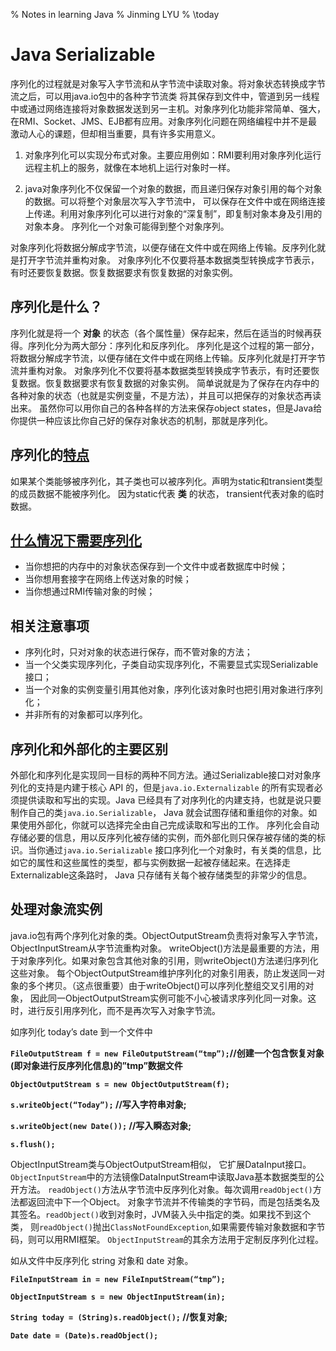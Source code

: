 % Notes in learning Java
% Jinming LYU
% \today

# Java Serializable #
序列化的过程就是对象写入字节流和从字节流中读取对象。将对象状态转换成字节流之后，可以用java.io包中的各种字节流类
将其保存到文件中，管道到另一线程中或通过网络连接将对象数据发送到另一主机。对象序列化功能非常简单、强大，
在RMI、Socket、JMS、EJB都有应用。对象序列化问题在网络编程中并不是最激动人心的课题，但却相当重要，具有许多实用意义。

1. 对象序列化可以实现分布式对象。主要应用例如：RMI要利用对象序列化运行远程主机上的服务，就像在本地机上运行对象时一样。

2. java对象序列化不仅保留一个对象的数据，而且递归保存对象引用的每个对象的数据。可以将整个对象层次写入字节流中，
可以保存在文件中或在网络连接上传递。利用对象序列化可以进行对象的“深复制”，即复制对象本身及引用的对象本身。
序列化一个对象可能得到整个对象序列。

对象序列化将数据分解成字节流，以便存储在文件中或在网络上传输。反序列化就是打开字节流并重构对象。
对象序列化不仅要将基本数据类型转换成字节表示，有时还要恢复数据。恢复数据要求有恢复数据的对象实例。

## 序列化是什么？ ##
序列化就是将一个 **对象** 的状态（各个属性量）保存起来，然后在适当的时候再获得。序列化分为两大部分：序列化和反序列化。
序列化是这个过程的第一部分，将数据分解成字节流，以便存储在文件中或在网络上传输。反序列化就是打开字节流并重构对象。
对象序列化不仅要将基本数据类型转换成字节表示，有时还要恢复数据。恢复数据要求有恢复数据的对象实例。
简单说就是为了保存在内存中的各种对象的状态（也就是实例变量，不是方法），并且可以把保存的对象状态再读出来。
虽然你可以用你自己的各种各样的方法来保存object states，但是Java给你提供一种应该比你自己好的保存对象状态的机制，那就是序列化。

## 序列化的[特点](http://www.oschina.net/question/4873_23270) ##
如果某个类能够被序列化，其子类也可以被序列化。声明为static和transient类型的成员数据不能被序列化。
因为static代表 **类** 的状态， transient代表对象的临时数据。

## [什么情况下需要序列化](http://blog.csdn.net/fenglibing/article/details/8905490) ##
- 当你想把的内存中的对象状态保存到一个文件中或者数据库中时候；
- 当你想用套接字在网络上传送对象的时候；
- 当你想通过RMI传输对象的时候；

## 相关注意事项  ##
- 序列化时，只对对象的状态进行保存，而不管对象的方法；
- 当一个父类实现序列化，子类自动实现序列化，不需要显式实现Serializable接口；
- 当一个对象的实例变量引用其他对象，序列化该对象时也把引用对象进行序列化；
- 并非所有的对象都可以序列化。

## 序列化和外部化的主要区别 ##
外部化和序列化是实现同一目标的两种不同方法。通过Serializable接口对对象序列化的支持是内建于核心 API 的，但是`java.io.Externalizable`
的所有实现者必须提供读取和写出的实现。Java 已经具有了对序列化的内建支持，也就是说只要制作自己的类`java.io.Serializable`，
Java 就会试图存储和重组你的对象。如果使用外部化，你就可以选择完全由自己完成读取和写出的工作。
序列化会自动存储必要的信息，用以反序列化被存储的实例，而外部化则只保存被存储的类的标识。当你通过`java.io.Serializable`
接口序列化一个对象时，有关类的信息，比如它的属性和这些属性的类型，都与实例数据一起被存储起来。在选择走Externalizable这条路时，
Java 只存储有关每个被存储类型的非常少的信息。

## 处理对象流实例 ##
java.io包有两个序列化对象的类。ObjectOutputStream负责将对象写入字节流，ObjectInputStream从字节流重构对象。
writeObject()方法是最重要的方法，用于对象序列化。如果对象包含其他对象的引用，则writeObject()方法递归序列化这些对象。
每个ObjectOutputStream维护序列化的对象引用表，防止发送同一对象的多个拷贝。（这点很重要）由于writeObject()可以序列化整组交叉引用的对象，
因此同一ObjectOutputStream实例可能不小心被请求序列化同一对象。这时，进行反引用序列化，而不是再次写入对象字节流。

如序列化 today’s date 到一个文件中

**`FileOutputStream f = new FileOutputStream(“tmp”);`//创建一个包含恢复对象(即对象进行反序列化信息)的”tmp”数据文件**

**`ObjectOutputStream s = new ObjectOutputStream(f);`**

**`s.writeObject(“Today”);` //写入字符串对象;**

**`s.writeObject(new Date());` //写入瞬态对象;**

**`s.flush();`**

ObjectInputStream类与ObjectOutputStream相似，
它扩展DataInput接口。`ObjectInputStream`中的方法镜像DataInputStream中读取Java基本数据类型的公开方法。
`readObject()`方法从字节流中反序列化对象。每次调用`readObject()`方法都返回流中下一个Object。
对象字节流并不传输类的字节码，而是包括类名及其签名。`readObject()`收到对象时，JVM装入头中指定的类。如果找不到这个类，
则`readObject()`抛出`ClassNotFoundException`,如果需要传输对象数据和字节码，则可以用RMI框架。
`ObjectInputStream`的其余方法用于定制反序列化过程。

如从文件中反序列化 string 对象和 date 对象。

**`FileInputStream in = new FileInputStream(“tmp”);`**

**`ObjectInputStream s = new ObjectInputStream(in);`**

**`String today = (String)s.readObject();` //恢复对象;**

**`Date date = (Date)s.readObject();`**
